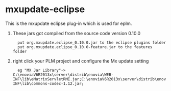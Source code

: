 # mxupdate-eclipse

This is the mxupdate eclipse plug-in which is used for eplm.

1. These jars got compiled from the source code version 0.10.0
      
		 put org.mxupdate.eclipse_0.10.0.jar to the eclipse plugins folder
		 put org.mxupdate.eclipse_0.10.0-feature.jar to the features folder
			
2. right click your PLM project and configure the Mx update setting
     
		 eg "MX Jar Library"-> C:\enoviaV6R2013x\server\distrib\enovia\WEB-INF\lib\eMatrixServletRMI.jar;C:\enoviaV6R2013x\server\distrib\enovia\WEB-INF\lib\commons-codec-1.12.jar;


